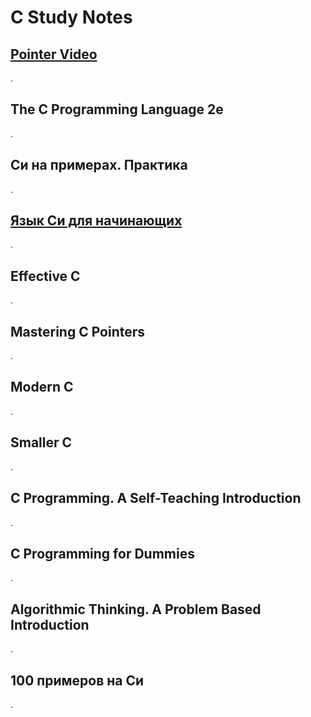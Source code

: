 # C Study Notes

## [Pointer Video](https://www.youtube.com/watch?v=q24-QTbKQS8)

.

## The C Programming Language 2e

.

## Си на примерах. Практика

.

## [Язык Си для начинающих](https://www.youtube.com/playlist?list=PL0lO_mIqDDFX2VcYQrDzrvYpzMVNexrp0)

.

## Effective C

.

## Mastering C Pointers

.

## Modern C

.

## Smaller C

.

## C Programming. A Self-Teaching Introduction

.

## C Programming for Dummies

.

## Algorithmic Thinking. A Problem Based Introduction

.

## 100 примеров на Си

.
